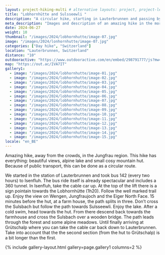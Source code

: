 ```yaml
---
layout: project-hiking-multi # alternative layouts: project, project-left, project-right, project-top
title: "Lobhornhütte and Sulsseewli "
description: "A circular hike, starting in Lauterbrunnen and passing by the Lobhornhütte and Sulsseewli."
meta_description: "Images and description of an amazing hike in the more quite parts of the Jungfrau region."
date: 2024-06-27
weight: 10
thumbnail: "/images/2024/lobhornhutte/image-07.jpg"
image: "/images/2024/lonhornhutte/image-07.jpg"
categories: ["Day hike", "Switzerland"]
location: "Lauterbrunnen, Switzerland"
distance: "10"
outdooractive: "https://www.outdooractive.com/en/embed/298791777/js?mw=false&usr=4imcb1&key=USR-LKA30EGO-EMWGMIS4-4OSSTG7J"
map: "https://out.ac/IVA7IT"
gallery1:
  - image: "/images/2024/lobhornhutte/image-01.jpg"
  - image: "/images/2024/lobhornhutte/image-02.jpg"
  - image: "/images/2024/lobhornhutte/image-03.jpg"
  - image: "/images/2024/lobhornhutte/image-04.jpg"
  - image: "/images/2024/lobhornhutte/image-05.jpg"
  - image: "/images/2024/lobhornhutte/image-06.jpg"
  - image: "/images/2024/lobhornhutte/image-07.jpg"
  - image: "/images/2024/lobhornhutte/image-08.jpg"
  - image: "/images/2024/lobhornhutte/image-09.jpg"
  - image: "/images/2024/lobhornhutte/image-10.jpg"
  - image: "/images/2024/lobhornhutte/image-11.jpg"
  - image: "/images/2024/lobhornhutte/image-12.jpg"
  - image: "/images/2024/lobhornhutte/image-13.jpg"
  - image: "/images/2024/lobhornhutte/image-14.jpg"
  - image: "/images/2024/lobhornhutte/image-15.jpg"
locale: "en_BE"
---
```

Amazing hike, away from the crowds, in the Jungfrau region. This hike has everything: beautiful views, alpine lake and small cosy mountain hut. Because of public transport, this can be done as a circular route.

We started in the station of Lauterbrunnen and took bus 142 (every two hours) to Isenfluh. The bus ride itself is already spectacular and includes a 360 tunnel. In Isenfluh, take the cable car up. At the top of the lift there is a sign pointain towards the Lobhornhütte (1h20). Follow the well marked trail up. Enjoy the view on Wengen, Jungfraujoch and the Eiger North Face. 15 minutes before the hut, at a farm house, the path splits in three. Don’t cross the Sulsbach but follow the path towards Sulsseewli. Enjoy the lake. After a cold swim, head towards the hut. From there descend back towards the farmhouse and cross the Sulsbach over a wooden bridge. The path leads through the forest and some alpine meadows. Until finally arriving at Grütschalp where you can take the cable car back down to Lauterbrunnen. Take into account that the the second section (from the hut to Grütschalp) is a bit longer than the first.



{% include gallery-layout.html gallery=page.gallery1 columns=2 %}


